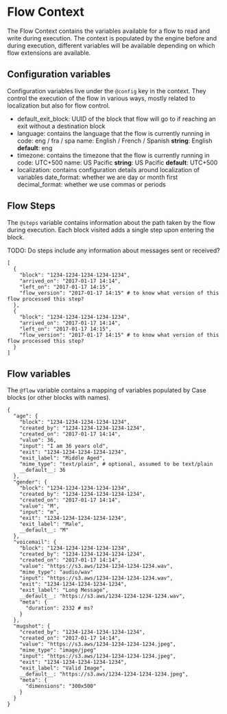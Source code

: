 # Flow Context

The Flow Context contains the variables available for a flow to read and write
during execution. The context is populated by the engine before and during
execution, different variables will be available depending on which flow
extensions are available.

## Configuration variables

Configuration variables live under the `@config` key in the context. They control
the execution of the flow in various ways, mostly related to localization but
also for flow control.

 * default_exit_block: UUID of the block that flow will go to if reaching
   an exit without a destination block
 * language: contains the language that the flow is currently running in
       code: eng / fra / spa
       name: English / French / Spanish
       __string__: English
       __default__: eng
 * timezone: contains the timezone that the flow is currently running in
       code: UTC+500
       name: US Pacific
       __string__: US Pacific
       __default__: UTC+500
 * localization: contains configuration details around localization of variables
       date_format: whether we are day or month first
       decimal_format: whether we use commas or periods

## Flow Steps

The `@steps` variable contains information about the path taken by the flow
during execution. Each block visited adds a single step upon entering the block.

TODO: Do steps include any information about messages sent or received?

```
[
  {
    "block": "1234-1234-1234-1234-1234",
    "arrived_on": "2017-01-17 14:14",
    "left_on": "2017-01-17 14:15",
    "flow_version": "2017-01-17 14:15" # to know what version of this flow processed this step?
  },
  {
    "block": "1234-1234-1234-1234-1234",
    "arrived_on": "2017-01-17 14:14",
    "left_on": "2017-01-17 14:15",
    "flow_version": "2017-01-17 14:15" # to know what version of this flow processed this step?
  }
]
```

## Flow variables

The `@flow` variable contains a mapping of variables populated by Case blocks
(or other blocks with names).

```
{
  "age": {
    "block": "1234-1234-1234-1234-1234",
    "created_by": "1234-1234-1234-1234-1234",
    "created_on": "2017-01-17 14:14",
    "value": 36,
    "input": "I am 36 years old",
    "exit": "1234-1234-1234-1234-1234",
    "exit_label": "Middle Aged",
    "mime_type": "text/plain", # optional, assumed to be text/plain
    __default__: 36
  },
  "gender": {
    "block": "1234-1234-1234-1234-1234",
    "created_by": "1234-1234-1234-1234-1234",
    "created_on": "2017-01-17 14:14",
    "value": "M",
    "input": "m",
    "exit": "1234-1234-1234-1234-1234",
    "exit_label": "Male",
    __default__: "M"
  },
  "voicemail": {
    "block": "1234-1234-1234-1234-1234",
    "created_by": "1234-1234-1234-1234-1234",
    "created_on": "2017-01-17 14:14",
    "value": "https://s3.aws/1234-1234-1234-1234.wav",
    "mime_type": "audio/wav"
    "input": "https://s3.aws/1234-1234-1234-1234.wav",
    "exit": "1234-1234-1234-1234-1234",
    "exit_label": "Long Message",
    __default__: "https://s3.aws/1234-1234-1234-1234.wav",
    "meta": {
      "duration": 2332 # ms?
    }
  },
  "mugshot": {
    "created_by": "1234-1234-1234-1234-1234",
    "created_on": "2017-01-17 14:14",
    "value": "https://s3.aws/1234-1234-1234-1234.jpeg",
    "mime_type": "image/jpeg"
    "input": "https://s3.aws/1234-1234-1234-1234.jpeg",
    "exit": "1234-1234-1234-1234-1234",
    "exit_label": "Valid Image",
    __default__: "https://s3.aws/1234-1234-1234-1234.jpeg",
    "meta": {
      "dimensions": "300x500"
    }
  }
}
```
